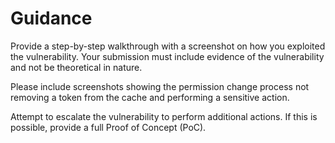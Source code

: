 # Guidance

Provide a step-by-step walkthrough with a screenshot on how you exploited the vulnerability. Your submission must include evidence of the vulnerability and not be theoretical in nature.

Please include screenshots showing the permission change process not removing a token from the cache and performing a sensitive action.

Attempt to escalate the vulnerability to perform additional actions. If this is possible, provide a full Proof of Concept (PoC).
